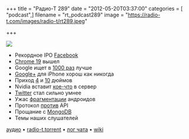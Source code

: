 +++
title = "Радио-Т 289"
date = "2012-05-20T03:37:00"
categories = [ "podcast",]
filename = "rt_podcast289"
image = "https://radio-t.com/images/radio-t/rt289.jpeg"

+++

![](https://radio-t.com/images/radio-t/rt289.jpeg)

- Рекордное IPO [Facebook](http://www.bloomberg.com/news/2012-05-17/facebook-raises-16-billion-in-biggest-technology-ipo-on-record.html)
- [Chrome 19](http://techcrunch.com/2012/05/15/chrome-19-launches-now-features-built-in-tab-syncing/) вышел
- Google ищет в [1000 раз](http://mashable.com/2012/05/16/google-knowledge-graph/) лучше
- [Google+](http://www.digitaltrends.com/social-media/how-is-google-doing-not-so-well-according-to-a-new-study/) для iPhone хорош как никогда
- Приход [4](http://www.appleinsider.com/articles/12/05/16/4_screens_for_apples_next_iphone_will_be_built_as_soon_as_june.html) и [10](http://techcrunch.com/2012/05/16/its-time-for-a-larger-iphone/) дюймов
- Nvidia вставит [кое-что](http://www.digitaltrends.com/computing/350785/) в сервер
- [Twitter](http://gigaom.com/2012/05/17/beyond-search-twitter-joins-the-discovery-wave/) стал сильно умнее
- Ужас [фрагментации](http://opensignalmaps.com/reports/fragmentation.php) андроидов
- Протокол [против](http://blog.superfeedr.com/protocols-over-api/) API
- Прощание с [MongoDB](http://www.zopyx.de/blog/goodbye-mongodb)
- Темы наших слушателей

[аудио](https://cdn.radio-t.com/rt_podcast289.mp3) • [radio-t.torrent](https://cdn.radio-t.com/torrents/rt_podcast289.mp3.torrent) • [лог чата](http://chat.radio-t.com/logs/radio-t-289.html) • [wiki](http://wiki.radio-t.com/%D0%92%D1%8B%D0%BF%D1%83%D1%81%D0%BA_289)<audio src="https://cdn.radio-t.com/rt_podcast289.mp3" preload="none"></audio>